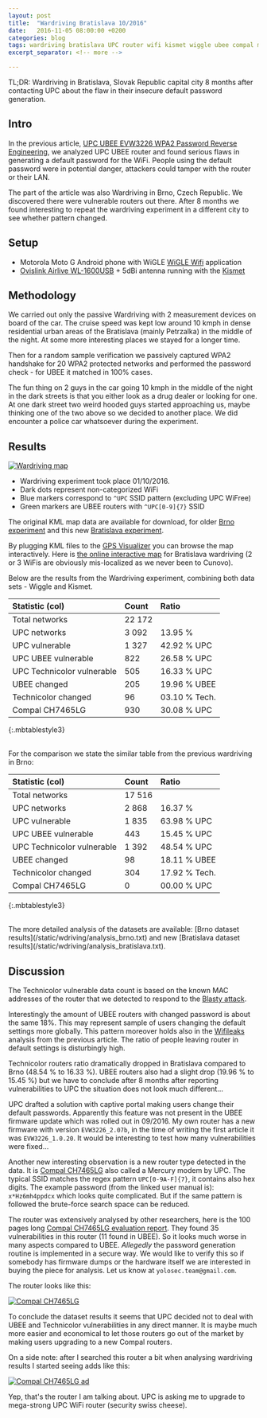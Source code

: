 ```yaml
---
layout: post
title:  "Wardriving Bratislava 10/2016"
date:   2016-11-05 08:00:00 +0200
categories: blog
tags: wardriving bratislava UPC router wifi kismet wiggle ubee compal mercury
excerpt_separator: <!-- more -->

---
```


TL;DR: Wardriving in Bratislava, Slovak Republic capital city 8 months after contacting UPC about
 the flaw in their insecure default password generation.

<!-- more -->

## Intro

In the previous article, [UPC UBEE EVW3226 WPA2 Password Reverse Engineering], we analyzed UPC UBEE router and found serious
flaws in generating a default password for the WiFi.
People using the default password were in potential danger, attackers could tamper with the router or their LAN.

The part of the article was also Wardriving in Brno, Czech Republic. We discovered there were vulnerable routers
out there. After 8 months we found interesting to repeat the wardriving experiment in a different city to see
whether pattern changed.

## Setup

* Motorola Moto G Android phone with WiGLE [WiGLE Wifi](https://play.google.com/store/apps/details?id=net.wigle.wigleandroid) application
* [Ovislink Airlive WL-1600USB](https://www.cnet.com/products/ovislink-airlive-wl-1600usb-network-adapter/) + 5dBi antenna
running with the [Kismet](https://en.wikipedia.org/wiki/Kismet_(software))

## Methodology

We carried out only the passive Wardriving with 2 measurement devices on board of the car. The cruise speed was kept low
 around 10 kmph in dense residential urban areas of the Bratislava (mainly Petrzalka) in the middle of the night. At some more interesting
 places we stayed for a longer time.

Then for a random sample verification we passively captured WPA2 handshake for 20 WPA2
protected networks and performed the password check - for UBEE it matched in 100% cases.

The fun thing on 2 guys in the car going 10 kmph in the middle of the night in the dark streets is that you either look
as a drug dealer or looking for one. At one dark street two weird hooded guys started approaching us,
maybe thinking one of the two above so we decided to another place. We did encounter a police car whatsoever
during the experiment.

## Results

[![Wardriving map](/static/wdriving/map_ba.png)](/static/wdriving/map_ba.png)

* Wardriving experiment took place 01/10/2016.
* Dark dots represent non-categorized WiFi
* Blue markers correspond to `^UPC` SSID pattern (excluding UPC WiFree)
* Green markers are UBEE routers with `^UPC[0-9]{7}` SSID

The original KML map data are available for download, for older
[Brno experiment](/static/wdriving/wdriving1.kml) and this new
[Bratislava experiment](/static/wdriving/wdriving2.kml).

By plugging KML files to the [GPS Visualizer](http://www.gpsvisualizer.com/) you can browse
the map interactively. Here is [the online interactive map](/static/wdriving/ba-live-map.html) for Bratislava
wardriving (2 or 3 WiFis are obviously mis-localized as we never been to Cunovo).

Below are the results from the Wardriving experiment, combining both data sets - Wiggle and Kismet.

| Statistic (col)               | Count         | Ratio           |
| :---------------------------- | :------------ | :-------------- |
| Total networks                | 22 172        |                 |
| UPC networks                  | 3 092         | 13.95 %         |
| UPC vulnerable                | 1 327         | 42.92 % UPC     |
| UPC UBEE vulnerable           | 822           | 26.58 % UPC     |
| UPC Technicolor vulnerable    | 505           | 16.33 % UPC     |
| UBEE changed                  | 205           | 19.96 % UBEE    |
| Technicolor changed           | 96            | 03.10 % Tech.   |
| Compal CH7465LG               | 930           | 30.08 % UPC     |
{:.mbtablestyle3}

<br/>
For the comparison we state the similar table from the previous wardriving in Brno:

| Statistic (col)               | Count         | Ratio           |
| :---------------------------- | :------------ | :-------------- |
| Total networks                | 17 516        |                 |
| UPC networks                  | 2 868         | 16.37 %         |
| UPC vulnerable                | 1 835         | 63.98 % UPC     |
| UPC UBEE vulnerable           | 443           | 15.45 % UPC     |
| UPC Technicolor vulnerable    | 1 392         | 48.54 % UPC     |
| UBEE changed                  | 98            | 18.11 % UBEE    |
| Technicolor changed           | 304           | 17.92 % Tech.   |
| Compal CH7465LG               | 0             | 00.00 % UPC     |
{:.mbtablestyle3}

<br/>
The more detailed analysis of the datasets are available:
[Brno dataset results](/static/wdriving/analysis_brno.txt) and new
[Bratislava dataset results](/static/wdriving/analysis_bratislava.txt).

## Discussion

The Technicolor vulnerable data count is based on the known MAC addresses of the
router that we detected to respond to the [Blasty attack](https://haxx.in/upc-wifi/).

Interestingly the amount of UBEE routers with changed password is about the same 18%. This may represent
sample of users changing the default settings more globally. This pattern moreover holds also in the
[Wifileaks] analysis from the previous article. The ratio of people leaving router in default settings
is disturbingly high.

Technicolor routers ratio dramatically dropped in Bratislava compared to Brno (48.54 % to 16.33 %).
UBEE routers also had a slight drop (19.96 % to 15.45 %) but we have to conclude after 8 months after
reporting vulnerabilities to UPC the situation does not look much different...

UPC drafted a solution with captive portal making users change their default passwords. Apparently this
feature was not present in the UBEE firmware update which was rolled out in 09/2016. My own router
has a new firmware with version `EVW3226_2.07b`, in the time of writing the first article it was `EVW3226_1.0.20`.
It would be interesting to test how many vulnerabilities were fixed...

Another new interesting observation is a new router type detected in the data. It is
[Compal CH7465LG](https://www.upc.cz/pdf/manualy_inet/15258_UPC_Mercury_modem_uzivatelsky_manual_v5.pdf)
also called a Mercury modem by UPC. The typical SSID matches the regex pattern `UPC[0-9A-F]{7}`, it
contains also hex digits. The example password (from the linked user manual is): `x*Hz6mh4ppdcx`
which looks quite complicated. But if the same pattern is followed the brute-force search space can be
reduced.

The router was extensively analysed by other researchers, here is the 100 pages long [Compal CH7465LG evaluation report].
They found 35 vulnerabilities in this router (11 found in UBEE). So it looks much worse in many aspects compared to UBEE.
 _Allegedly_ the password generation routine is implemented in a secure way. We would like to verify this so if somebody has
firmware dumps or the hardware itself we are interested in buying the piece for analysis. Let us know at `yolosec.team@gmail.com`.

The router looks like this:

[![Compal CH7465LG](/static/wdriving/compal.png)](/static/wdriving/compal.png)

To conclude the dataset results it seems that UPC decided not to deal with UBEE and Technicolor vulnerabilities in
any direct manner. It is maybe much more easier and economical to let those routers go out of the market
by making users upgrading to a new Compal routers.

On a side note: after I searched this router a bit when analysing wardriving results I started seeing adds like this:

[![Compal CH7465LG ad](/static/wdriving/compal_ad.png)](/static/wdriving/compal_ad.png)

Yep, that's the router I am talking about. UPC is asking me to upgrade to mega-strong UPC WiFi router (security swiss cheese).

[UPC UBEE EVW3226 WPA2 Password Reverse Engineering]: https://deadcode.me/blog/2016/07/01/UPC-UBEE-EVW3226-WPA2-Reversing.html
[Wifileaks]: https://deadcode.me/blog/2016/07/01/UPC-UBEE-EVW3226-WPA2-Reversing.html#wifileaks
[Compal CH7465LG evaluation report]: http://www.search-lab.hu/media/Compal_CH7465LG_Evaluation_Report_1.1.pdf

